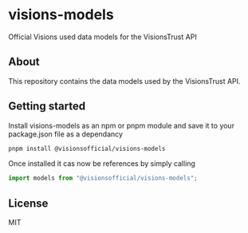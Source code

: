 # visions-models

Official Visions used data models for the VisionsTrust API

## About

This repository contains the data models used by the VisionsTrust API.

## Getting started

Install visions-models as an npm or pnpm module and save it to your package.json file as a dependancy

```bash
pnpm install @visionsofficial/visions-models
```

Once installed it cas now be references by simply calling

```javascript
import models from "@visionsofficial/visions-models";
```

## License

MIT
